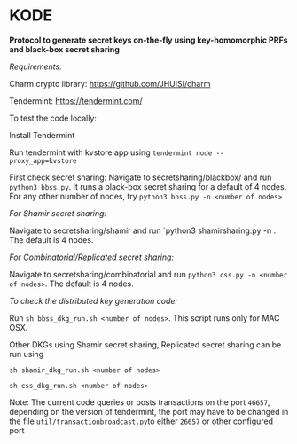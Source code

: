 # KODE 

**Protocol to generate secret keys on-the-fly using key-homomorphic PRFs and black-box secret sharing** 

*Requirements:*

Charm crypto library: https://github.com/JHUISI/charm

Tendermint: https://tendermint.com/ 

To test the code locally:

Install Tendermint

Run tendermint with kvstore app using `tendermint node --proxy_app=kvstore`

First check secret sharing:
Navigate to secretsharing/blackbox/ and run `python3 bbss.py`.
It runs a black-box secret sharing for a default of 4 nodes. 
For any other number of nodes, try `python3 bbss.py -n <number of nodes>`

*For Shamir secret sharing:*

Navigate to secretsharing/shamir and run `python3 shamirsharing.py -n <number of nodes>. The default is 4 nodes.
  
*For Combinatorial/Replicated secret sharing:*

Navigate to secretsharing/combinatorial and run `python3 css.py -n <number of nodes>`. The default is 4 nodes. 


*To check the distributed key generation code:*


Run `sh bbss_dkg_run.sh <number of nodes>`. This script runs only for MAC OSX. 


Other DKGs using Shamir secret sharing, Replicated secret sharing can be run using 

`sh shamir_dkg_run.sh <number of nodes>`

`sh css_dkg_run.sh <number of nodes>`


Note:
The current code queries or posts transactions on the port `46657`, depending on the version of tendermint, the port may have to be changed in the file
`util/transactionbroadcast.py`to either `26657` or other configured port

